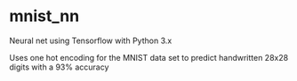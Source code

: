 # mnist_nn

Neural net using Tensorflow with Python 3.x

Uses one hot encoding for the MNIST data set to predict handwritten 28x28 digits with a 93% accuracy
